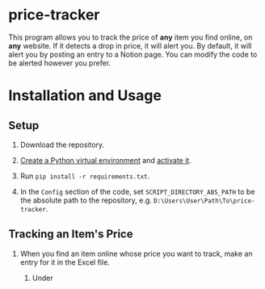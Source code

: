# price-tracker

This program allows you to track the price of **any** item you find online, on **any** website. If it detects a drop in price, it will alert you. By default, it will alert you by posting an entry to a Notion page. You can modify the code to be alerted however you prefer.

# Installation and Usage

## Setup

1. Download the repository.

2. [Create a Python virtual environment](https://code.visualstudio.com/docs/python/environments#_creating-environments) and [activate it](https://docs.python.org/3/library/venv.html#how-venvs-work).

3. Run `pip install -r requirements.txt`.

4. In the `Config` section of the code, set `SCRIPT_DIRECTORY_ABS_PATH` to be the absolute path to the repository, e.g. `D:\Users\User\Path\To\price-tracker`.

## Tracking an Item's Price

1. When you find an item online whose price you want to track, make an entry for it in the Excel file.

    1. Under
